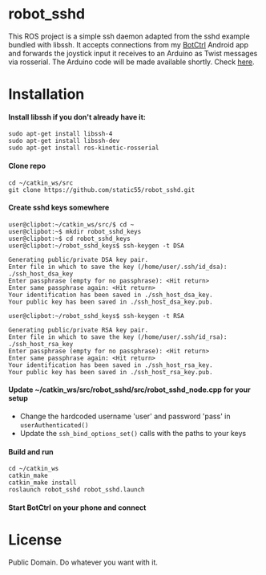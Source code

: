 # robot_sshd
This ROS project is a simple ssh daemon adapted from the sshd example bundled with libssh. It accepts connections from my <a href="https://github.com/static55/BotCtrl">BotCtrl</a> Android app and forwards the joystick input it receives to an Arduino as Twist messages via rosserial. The Arduino code will be made available shortly. Check <a href="https://github.com/static55">here</a>.

# Installation

#### Install libssh if you don't already have it:

`sudo apt-get install libssh-4`<br>
`sudo apt-get install libssh-dev`<br>
`sudo apt-get install ros-kinetic-rosserial`

#### Clone repo

`cd ~/catkin_ws/src`<br>
`git clone https://github.com/static55/robot_sshd.git`

#### Create sshd keys somewhere

`user@clipbot:~/catkin_ws/src/$ cd ~`<br>
`user@clipbot:~$ mkdir robot_sshd_keys`<br>
`user@clipbot:~$ cd robot_sshd_keys`<br>
`user@clipbot:~/robot_sshd_keys$ ssh-keygen -t DSA`<br>

```
Generating public/private DSA key pair.
Enter file in which to save the key (/home/user/.ssh/id_dsa): ./ssh_host_dsa_key
Enter passphrase (empty for no passphrase): <Hit return>
Enter same passphrase again: <Hit return>
Your identification has been saved in ./ssh_host_dsa_key.
Your public key has been saved in ./ssh_host_dsa_key.pub.
```

`user@clipbot:~/robot_sshd_keys$ ssh-keygen -t RSA`<br>

```
Generating public/private RSA key pair.
Enter file in which to save the key (/home/user/.ssh/id_rsa): ./ssh_host_rsa_key
Enter passphrase (empty for no passphrase): <Hit return>
Enter same passphrase again: <Hit return>
Your identification has been saved in ./ssh_host_rsa_key.
Your public key has been saved in ./ssh_host_rsa_key.pub.
```

#### Update ~/catkin_ws/src/robot_sshd/src/robot_sshd_node.cpp for your setup

* Change the hardcoded username 'user' and password 'pass' in `userAuthenticated()`
* Update the `ssh_bind_options_set()` calls with the paths to your keys

#### Build and run

`cd ~/catkin_ws`<br>
`catkin_make`<br>
`catkin_make install`<br>
`roslaunch robot_sshd robot_sshd.launch`

#### Start BotCtrl on your phone and connect

# License

Public Domain. Do whatever you want with it.
